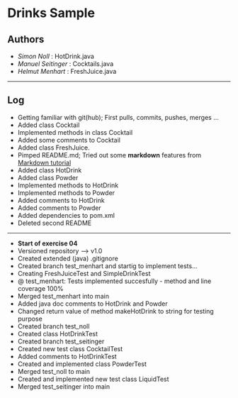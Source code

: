 # Drinks Sample 

## Authors 
- *Simon Noll* : HotDrink.java
- *Manuel Seitinger* : Cocktails.java
- *Helmut Menhart* : FreshJuice.java
------

## Log
- Getting familiar with git(hub); First pulls, commits, pushes, merges ...
- Added class Cocktail
- Implemented methods in class Cocktail
- Added some comments to Cocktail
- Added class FreshJuice.
- Pimped README.md; Tried out some **markdown** features from [Markdown tutorial](https://www.youtube.com/watch?v=6A5EpqqDOdk "Click for watching ;)")
- Added class HotDrink
- Added class Powder
- Implemented methods to HotDrink
- Implemented methods to Powder
- Added comments to HotDrink
- Added comments to Powder
- Added dependencies to pom.xml
- Deleted second README
---------
- **Start of exercise 04**
- Versioned repository --> v1.0
- Created extended (java) .gitignore
- Created branch test_menhart and startig to implement tests...
- Creating FreshJuiceTest and SimpleDrinkTest
- @ test_menhart: Tests implemented succesfully - method and line coverage 100%
- Merged test_menhart into main
- Added java doc comments to HotDrink and Powder
- Changed return value of method makeHotDrink to string for testing purpose
- Created branch test_noll
- Created class HotDrinkTest
- Created branch test_seitinger
- Created new test class CocktailTest
- Added comments to HotDrinkTest
- Created and implemented class PowderTest
- Merged test_noll to main
- Created and implemented new test class LiquidTest
- Merged test_seitinger into main
 

